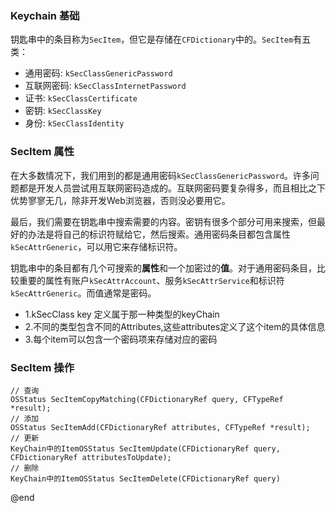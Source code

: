 ### Keychain 基础

  钥匙串中的条目称为`SecItem`，但它是存储在`CFDictionary`中的。`SecItem`有五类：
  
  * 通用密码: `kSecClassGenericPassword`
  * 互联网密码: `kSecClassInternetPassword`
  * 证书: `kSecClassCertificate`
  * 密钥: `kSecClassKey`
  * 身份: `kSecClassIdentity`

### SecItem 属性

  在大多数情况下，我们用到的都是通用密码`kSecClassGenericPassword`。许多问题都是开发人员尝试用互联网密码造成的。互联网密码要复杂得多，而且相比之下优势寥寥无几，除非开发Web浏览器，否则没必要用它。

  最后，我们需要在钥匙串中搜索需要的内容。密钥有很多个部分可用来搜索，但最好的办法是将自己的标识符赋给它，然后搜索。通用密码条目都包含属性`kSecAttrGeneric`，可以用它来存储标识符。
  
  钥匙串中的条目都有几个可搜索的**属性**和一个加密过的**值**。对于通用密码条目，比较重要的属性有账户`kSecAttrAccount`、服务`kSecAttrService`和标识符`kSecAttrGeneric`。而值通常是密码。
  
  * 1.kSecClass key 定义属于那一种类型的keyChain
  * 2.不同的类型包含不同的Attributes,这些attributes定义了这个item的具体信息
  * 3.每个item可以包含一个密码项来存储对应的密码
  
### SecItem 操作

    // 查询
    OSStatus SecItemCopyMatching(CFDictionaryRef query, CFTypeRef *result);
    // 添加
    OSStatus SecItemAdd(CFDictionaryRef attributes, CFTypeRef *result);
    // 更新
    KeyChain中的ItemOSStatus SecItemUpdate(CFDictionaryRef query, CFDictionaryRef attributesToUpdate);
    // 删除
    KeyChain中的ItemOSStatus SecItemDelete(CFDictionaryRef query)
    


@end
